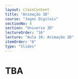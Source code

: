 ```yaml
---
layout: classContent
title: "Animação 3D"
course: "Jogos Digitais"
sectionNo: 4
section: "Universo 3D"
lectureOrder: "16"
lecture: "Aula 16: Animação 3D"
itemOrder: "0"
type: "Slides"
---
```


# TBA